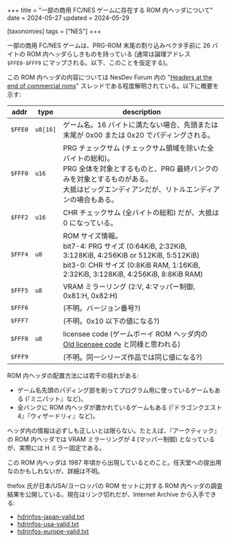 +++
title = "一部の商用 FC/NES ゲームに存在する ROM 内ヘッダについて"
date = 2024-05-27
updated = 2024-05-29

[taxonomies]
tags = ["NES"]
+++

一部の商用 FC/NES ゲームは、PRG-ROM 末尾の割り込みベクタ手前に 26 バイトの ROM 内ヘッダらしきものを持っている (通常は論理アドレス `$FFE0-$FFF9` にマップされる。以下、このことを仮定する)。

この ROM 内ヘッダの内容については NesDev Forum 内の "[Headers at the end of commercial roms](https://forums.nesdev.org/viewtopic.php?t=6078)" スレッドである程度解明されている。以下に概要を示す:

| addr | type | description |
| --   | --   | --          |
| `$FFE0` | `u8[16]` | ゲーム名。16 バイトに満たない場合、先頭または末尾が 0x00 または 0x20 でパディングされる。 |
| `$FFF0` | `u16` | PRG チェックサム (チェックサム領域を除いた全バイトの総和)。<br>PRG 全体を対象とするものと、PRG 最終バンクのみを対象とするものがある。<br>大抵はビッグエンディアンだが、リトルエンディアンの場合もある。 |
| `$FFF2` | `u16` | CHR チェックサム (全バイトの総和) だが、大抵は 0 になっている。 |
| `$FFF4` | `u8` | ROM サイズ情報。<br>bit7-4: PRG サイズ (0:64KiB, 2:32KiB, 3:128KiB, 4:256KiB or 512KiB, 5:512KiB)<br>bit3-0: CHR サイズ (0:8KiB RAM, 1:16KiB, 2:32KiB, 3:128KiB, 4:256KiB, 8:8KiB RAM) |
| `$FFF5` | `u8` | VRAM ミラーリング (2:V, 4:マッパー制御, 0x81:H, 0x82:H) |
| `$FFF6` | | (不明。バージョン番号?) |
| `$FFF7` | | (不明。0x10 以下の値になる?) |
| `$FFF8` | `u8` | licensee code (ゲームボーイ ROM ヘッダ内の [Old licensee code](https://gbdev.io/pandocs/The_Cartridge_Header.html#014b--old-licensee-code) と同様と思われる) |
| `$FFF9` | | (不明。同一シリーズ作品では同じ値になる?) |

ROM 内ヘッダの配置方法には若干の揺れがある:

* ゲーム名先頭のパディング部を削ってプログラム用に使っているゲームもある (『ミニパット』など)。
* 全バンクに ROM 内ヘッダが置かれているゲームもある (『ドラゴンクエスト4』『ウィザードリィ』など)。

ヘッダ内の情報は必ずしも正しいとは限らない。たとえば、『アークティック』の ROM 内ヘッダでは VRAM ミラーリングが 4 (マッパー制御) となっているが、実際には H ミラー固定である。

この ROM 内ヘッダは 1987 年頃から出現しているとのこと。任天堂への提出用なのかもしれないが、詳細は不明。

thefox 氏が日本/USA/ヨーロッパの ROM セットに対する ROM 内ヘッダの調査結果を公開している。現在はリンク切れだが、Internet Archive から入手できる:

* [hdrinfos-japan-valid.txt](https://web.archive.org/web/20140922133709/http://thefox.aspekt.fi/hdrinfos-japan-valid.txt)
* [hdrinfos-usa-valid.txt](https://web.archive.org/web/20140922133708/http://thefox.aspekt.fi/hdrinfos-usa-valid.txt)
* [hdrinfos-europe-valid.txt](https://web.archive.org/web/20140922133708/http://thefox.aspekt.fi/hdrinfos-europe-valid.txt)

